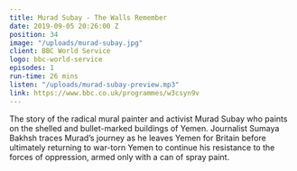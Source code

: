 ```yaml
---
title: Murad Subay - The Walls Remember
date: 2019-09-05 20:26:00 Z
position: 34
image: "/uploads/murad-subay.jpg"
client: BBC World Service
logo: bbc-world-service
episodes: 1
run-time: 26 mins
listen: "/uploads/murad-subay-preview.mp3"
link: https://www.bbc.co.uk/programmes/w3csyn9v
---
```


The story of the radical mural painter and activist Murad Subay who paints on the shelled and bullet-marked buildings of Yemen. Journalist Sumaya Bakhsh traces Murad’s journey as he leaves Yemen for Britain before ultimately returning to war-torn Yemen to continue his resistance to the forces of oppression, armed only with a can of spray paint.